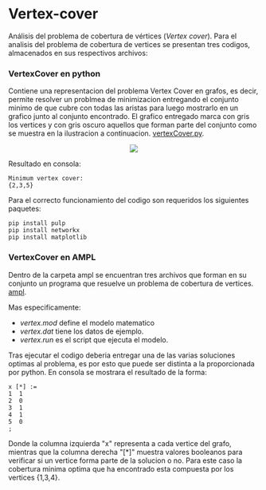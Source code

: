 # Vertex-cover
Análisis del problema de cobertura de vértices (*Vertex cover*). Para el analisis del problema de cobertura de vertices se presentan tres codigos, almacenados en sus respectivos archivos:

### VertexCover en python
  Contiene una representacion del problema Vertex Cover en grafos, es decir, permite resolver un problmea de minimizacion entregando el conjunto minimo de que cubre con todas las aristas para luego mostrarlo en un grafico junto al conjunto encontrado. El grafico entregado marca con gris los vertices y con gris oscuro aquellos que forman parte del conjunto como se muestra en la ilustracion a continuacion. [vertexCover.py](vertexCover.py).
  
<p align="center">
  <img src="https://user-images.githubusercontent.com/101642846/233218091-939c265c-4b42-4fa1-9d3d-badff5922c9e.png">
</p>

Resultado en consola: 
```
Minimum vertex cover: 
{2,3,5}
```

Para el correcto funcionamiento del codigo son requeridos los siguientes paquetes: 
  
``` 
pip install pulp
pip install networkx
pip install matplotlib
```
### VertexCover en AMPL
Dentro de la carpeta ampl se encuentran tres archivos que forman en su conjunto un programa que resuelve un problema de cobertura de vertices. [ampl](ampl).

Mas especificamente: 
* *vertex.mod* define el modelo matematico 
* *vertex.dat* tiene los datos de ejemplo.
* *vertex.run* es el script que ejecuta el modelo.

Tras ejecutar el codigo deberia entregar una de las varias soluciones optimas al problema, es por esto que puede ser distinta a la proporcionada por python. En consola se mostrara el resultado de la forma:
```
x [*] :=
1  1
2  0
3  1
4  1
5  0
;
```
Donde la columna izquierda "x" representa a cada vertice del grafo, mientras que la columna derecha "[*]" muestra valores booleanos para verificar si un vertice forma parte de la solucion o no. Para este caso la cobertura minima optima que ha encontrado esta compuesta por los vertices {1,3,4}.
